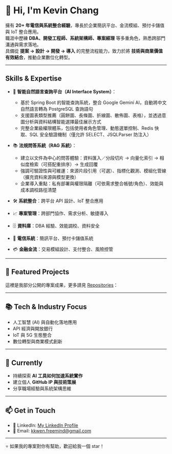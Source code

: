 # 👋 Hi, I'm Kevin Chang

擁有 **20+ 年電信與系統整合經驗**，專長於企業簡訊平台、金流模組、預付卡儲值與 IoT 整合應用。  
職涯中歷練 **DBA、開發工程師、系統架構師、專案經理** 等多重角色，熟悉跨部門溝通與需求落地。  
具備從 **提案 → 設計 → 開發 → 導入** 的完整流程能力，致力於將 **技術與商業價值有效結合**，推動企業數位化轉型。  

---

##  Skills & Expertise

- 🤖 **智能自然語言查詢平台（AI Interface System）**：  
  - 基於 Spring Boot 的智能查詢系統，整合 Google Gemini AI，自動將中文自然語言轉為 PostgreSQL 查詢語句  
  - 支援圖表類型推薦（圓餅圖、長條圖、折線圖、散佈圖、表格），並透過意圖分析與資料結構智能選擇最佳展示方式  
  - 完整企業級權限體系，包括使用者角色管理、動態選單控制、Redis 快取、SQL 安全驗證機制（僅允許 SELECT、JSQLParser 防注入）  

- 📚 **法規問答系統（RAG 系統）**：  
  - 建立以文件為中心的問答體驗：資料匯入／分段切片 → 向量化索引 → 相似度檢索（可搭配重排序）→ 生成回覆  
  - 強調可驗證性與可維運：來源片段引用（可選）、指標化觀測、模組化管線（擴充資料來源與模型更換）  
  - 企業導入重點：私有部署與權限隔離（可依需求整合帳號/角色）、效能與成本調校路徑清楚  

- 🛠 **系統整合**：跨平台 API 設計、IoT 整合應用
- 📈 **專案管理**：跨部門協作、需求分析、敏捷導入
- 🗄 **資料庫**：DBA 經驗、效能調校、資料安全  
- 📡 **電信系統**：簡訊平台、預付卡儲值系統  
- 💳 **金融金流**：交易模組設計、支付整合、風險控管  

---

## 🚀 Featured Projects
這裡是我部分公開的專案成果，更多請見 [Repositories](https://github.com/kkwenFreemind?tab=repositories)：



---

## 📚 Tech & Industry Focus
- 人工智慧 (AI) 與自動化落地應用  
- API 經濟與開放銀行  
- IoT 與 5G 生態整合  
- 數位轉型與商業模式創新  

---

## 🌱 Currently
- 持續探索 **AI 工具如何加速系統實作**  
- 建立個人 **GitHub IP 與技術策展**  
- 分享職場經驗與系統架構思維  

---

## 📫 Get in Touch
- 💼 LinkedIn: [My LinkedIn Profile](https://www.linkedin.com/in/kevin-chang-1b8088102/)  
- 📧 Email: kkwen.freemind@gmail.com  

---

⭐ 如果我的專案對你有幫助，歡迎給我一個 star！  
